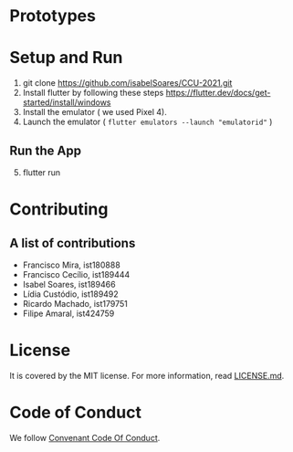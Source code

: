 # Prototypes

# Setup and Run
1. git clone https://github.com/isabelSoares/CCU-2021.git
2. Install flutter by following these steps https://flutter.dev/docs/get-started/install/windows
3. Install the emulator ( we used Pixel 4).
4. Launch the emulator ( `flutter emulators --launch "emulatorid"` )

## Run the App
5. flutter run

# Contributing 
## A list of contributions

- Francisco Mira, ist180888
- Francisco Cecílio, ist189444
- Isabel Soares, ist189466
- Lídia Custódio, ist189492
- Ricardo Machado, ist179751
- Filipe Amaral, ist424759

# License

It is covered by the MIT license.
For more information, read [LICENSE.md](https://github.com/isabelSoares/CCU-2021/blob/master/LICENSE).

# Code of Conduct
We follow [Convenant Code Of Conduct](https://www.contributor-covenant.org/version/1/4/code-of-conduct/).


